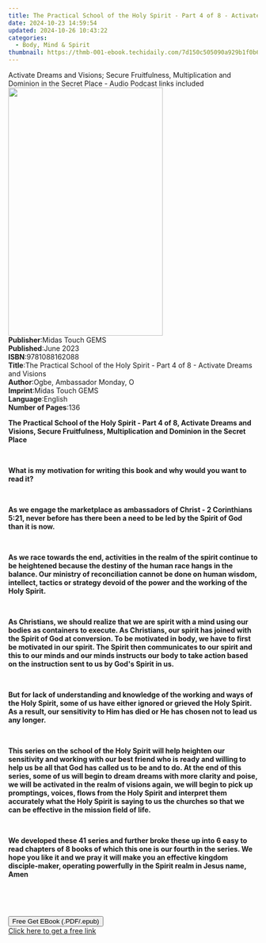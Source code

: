 ```yaml
---
title: The Practical School of the Holy Spirit - Part 4 of 8 - Activate Dreams and Visions | Free Book
date: 2024-10-23 14:59:54
updated: 2024-10-26 10:43:22
categories:
  - Body, Mind & Spirit
thumbnail: https://thmb-001-ebook.techidaily.com/7d150c505090a929b1f0b619e71d75efa7bfe9ee60890dc8e371f7d8591f356f.jpg
---
```

<main id="book-container">
  <div class="flex flex-col">
    <div class="book-brief flex-1 py-6 px-4 sm:p-6 md:py-10 md:px-8">
      <!-- brief-->
      <div class="book-brief-main">
        Activate Dreams and Visions; Secure Fruitfulness, Multiplication and
        Dominion in the Secret Place - Audio Podcast links included
      </div>
    </div>
    <div
      class="book-meta-info flex-1 grid gap-4 col-start-1 col-end-3 row-start-1 sm:mb-6 sm:grid-cols-4 lg:gap-6 lg:col-start-2 lg:row-end-6 lg:row-span-6 lg:mb-0"
    >
      <div
        class="book-meta-info-left place-content-center mt-4 p-4 text-sm leading-6 col-start-2 col-span-2 dark:text-slate-400"
      >
        <img
          class="w-full h-500 object-cover rounded-lg sm:h-255 sm:col-span-2 lg:col-span-full"
          src="https://img-001-ebook.techidaily.com/7790bcd4039c000e2385c59ec40219739f003bdd13adec3db7ca872705e1d2d6.jpg"
          alt=""
          width="312"
          height="500"
        />
      </div>
      <div
        class="book-meta-info-right mt-2 col-start-1 row-start-2 col-span-3 self-center"
      >
        <!-- meta data  -->
        <div class="flex flex-col px-4 md:px-8">
          <div class="flex-1">
            <strong>Publisher</strong>:<span class="px-2"
              >Midas Touch GEMS</span
            >
          </div>
          <div class="flex-1">
            <strong>Published</strong>:<span class="px-2">June 2023</span>
          </div>
          <div class="flex-1">
            <strong>ISBN</strong>:<span class="px-2">9781088162088</span>
          </div>
          <div class="flex-1">
            <strong>Title</strong>:<span class="px-2"
              >The Practical School of the Holy Spirit - Part 4 of 8 - Activate
              Dreams and Visions</span
            >
          </div>
          <div class="flex-1">
            <strong>Author</strong>:<span class="px-2"
              >Ogbe, Ambassador Monday, O</span
            >
          </div>
          <div class="flex-1">
            <strong>Imprint</strong>:<span class="px-2">Midas Touch GEMS</span>
          </div>
          <div class="flex-1">
            <strong>Language</strong>:<span class="px-2">English</span>
          </div>
          <div class="flex-1">
            <strong>Number of Pages</strong>:<span class="px-2">136</span>
          </div>
        </div>
      </div>
    </div>
    <div class="book-description flex-1 py-6 px-4 sm:p-6 md:py-10 md:px-8">
      <div class="book-description-main">
        <div accordion-content="" id="description">
          <p>
            <strong
              >The Practical School of the Holy Spirit - Part 4 of 8, Activate
              Dreams and Visions, Secure Fruitfulness, Multiplication and
              Dominion in the Secret Place</strong
            >
          </p>
          <p><strong>&nbsp;</strong></p>
          <strong
            >What is my motivation for writing this book and why would you want
            to read it?</strong
          >
          <p><strong>&nbsp;</strong></p>
          <p>
            <strong
              >As we engage the marketplace as ambassadors of Christ - 2
              Corinthians 5:21, never before has there been a need to be led by
              the Spirit of God than it is now.</strong
            >
          </p>
          <p><strong>&nbsp;</strong></p>
          <p>
            <strong
              >As we race towards the end, activities in the realm of the spirit
              continue to be heightened because the destiny of the human race
              hangs in the balance. Our ministry of reconciliation cannot be
              done on human wisdom, intellect, tactics or strategy devoid of the
              power and the working of the Holy Spirit.</strong
            >
          </p>
          <p><strong>&nbsp;</strong></p>
          <p>
            <strong
              >As Christians, we should realize that we are spirit with a mind
              using our bodies as containers to execute. As Christians, our
              spirit has joined with the Spirit of God at conversion. To be
              motivated in body, we have to first be motivated in our spirit.
              The Spirit then communicates to our spirit and this to our minds
              and our minds instructs our body to take action based on the
              instruction sent to us by God's Spirit in us.</strong
            >
          </p>
          <p><strong>&nbsp;</strong></p>
          <p>
            <strong
              >But for lack of understanding and knowledge of the working and
              ways of the Holy Spirit, some of us have either ignored or grieved
              the Holy Spirit. As a result, our sensitivity to Him has died or
              He has chosen not to lead us any longer.</strong
            >
          </p>
          <p><strong>&nbsp;</strong></p>
          <p>
            <strong
              >This series on the school of the Holy Spirit will help heighten
              our sensitivity and working with our best friend who is ready and
              willing to help us be all that God has called us to be and to do.
              At the end of this series, some of us will begin to dream dreams
              with more clarity and poise, we will be activated in the realm of
              visions again, we will begin to pick up promptings, voices, flows
              from the Holy Spirit and interpret them accurately what the Holy
              Spirit is saying to us the churches so that we can be effective in
              the mission field of life.</strong
            >
          </p>
          <p><strong>&nbsp;</strong></p>
          <p>
            <strong
              >We developed these 41 series and further broke these up into 6
              easy to read chapters of 8 books of which this one is our fourth
              in the series. We hope you like it and we pray it will make you an
              effective kingdom disciple-maker, operating powerfully in the
              Spirit realm in Jesus name, Amen</strong
            >
          </p>
          <p><strong>&nbsp;</strong></p>
          <p><br /></p>
        </div>
        <div class="accordion-fader"></div>
      </div>
    </div>
    <div class="book-excerpts flex-1 py-6 px-4 sm:p-6 md:py-10 md:px-8"></div>
    <div
      class="book-about-author flex-1 py-6 px-4 sm:p-6 md:py-10 md:px-8"
    ></div>
    <div class="book-free-get flex-1 py-6 px-4 sm:p-6 md:py-10 md:px-8">
      <button
        id="btn-free-get"
        class="bg-blue-500 hover:bg-blue-700 text-white font-bold py-2 px-4 rounded"
      >
        Free Get EBook (.PDF/.epub)
      </button>
      <div id="countdown-display" class="px-2 text-lg mt-2"></div>
      <a
        id="free-link"
        class="hidden bg-blue-500 hover:bg-blue-700 text-white font-bold py-2 px-4 rounded"
        href="https://www.ebooks.com/en-us/book/210904121/the-practical-school-of-the-holy-spirit-part-4-of-8-activate-dreams-and-visions/ogbe-ambassador-monday-o/"
        target="_blank"
        >Click here to get a free link</a
      >
    </div>
    <script>
      let countdownTime = 0;
      let countdownInterval = null;
      document
        .getElementById('btn-free-get')
        .addEventListener('click', startCountdown);
      function startCountdown() {
        countdownTime = new Date().getTime() + 60000 * 3;
        countdownInterval = setInterval(updateCountdown, 1000);
        document.getElementById('btn-free-get').disabled = true;
        document
          .getElementById('btn-free-get')
          .classList.add('bg-gray-500', 'cursor-not-allowed');
      }
      function updateCountdown() {
        let currentTime = new Date().getTime();
        let timeLeft = countdownTime - currentTime;
        let secondsLeft = Math.floor(timeLeft / 1000);
        document.getElementById('countdown-display').innerHTML =
          `Remaining time: ${secondsLeft} seconds.`;
        if (secondsLeft <= 0) {
          clearInterval(countdownInterval);
          document.getElementById('btn-free-get').classList.add('hidden');
          document.getElementById('free-link').classList.remove('hidden');
          document.getElementById('countdown-display').innerHTML = '';
        }
      }
    </script>
  </div>
</main>
